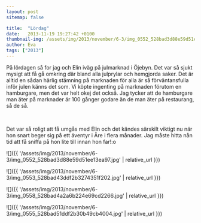 ```yaml
---
layout: post
sitemap: false

title:  "Lördag"
date:   2013-11-19 19:27:42 +0100
thumbnail-img: /assets/img/2013/november/6-3/img_0552_528bad3d88e59d51ee13ea97.jpg
author: Eva
tags: ["2013"]
---
```


På lördagen så for jag och Elin iväg på julmarknad i Öjebyn. Det var så sjukt mysigt att få gå omkring där bland alla julprylar och hemgjorda saker. Det är alltid en sådan härlig stämning på marknaden för alla är så förväntansfulla inför julen känns det som. Vi köpte ingenting på marknaden förutom en hamburgare, men det var helt okej det också. Jag tycker att de hamburgare man äter på marknader är 100 gånger godare än de man äter på restaurang, så de så. 




 




Det var så roligt att få umgås med Elin och det kändes särskilt viktigt nu när hon snart beger sig på ett äventyr i Åre i flera månader. Jag måste hitta nån tid att få sniffa på hon lite till innan hon far!:o

![]({{ '/assets/img/2013/november/6-3/img_0552_528bad3d88e59d51ee13ea97.jpg'  | relative_url }})

![]({{ '/assets/img/2013/november/6-3/img_0553_528bad43ddf2b3274351f202.jpg'  | relative_url }})

![]({{ '/assets/img/2013/november/6-3/img_0558_528bad4a2a6b224e69cd2266.jpg'  | relative_url }})

![]({{ '/assets/img/2013/november/6-3/img_0555_528bad51ddf2b30b49cb4004.jpg'  | relative_url }})

